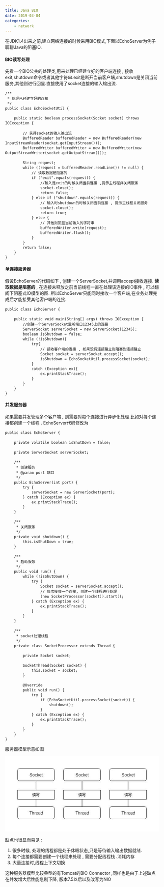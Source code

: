 ```yaml
---
title: Java BIO
date: 2019-03-04
categories:
	- network
---
```


在JDK1.4出来之前,建立网络连接的时候采用BIO模式,下面以EchoServer为例子聊聊Java的阻塞IO.

<!-- more -->

#### BIO读写处理

先看一个BIO公共的处理类,用来处理已经建立好的客户端连接 , 接收exit,shutdown命令或者其他字符串.exit是断开当前客户端,shutdown是关闭当前服务,其他则进行回显.直接使用了socket连接的输入输出流.

```
/**
 * 处理已经建立好的连接
 */
public class EchoSocketUtil {

    public static boolean processSocket(Socket socket) throws IOException {
		
		// 获得socket的输入输出流
        BufferedReader bufferedReader = new BufferedReader(new InputStreamReader(socket.getInputStream()));
        BufferedWriter bufferedWriter = new BufferedWriter(new OutputStreamWriter(socket.getOutputStream()));

        String request;
        while ((request = bufferedReader.readLine()) != null) {
        	// 读取数据是阻塞的
            if ("exit".equals(request)) {
            	//输入是exit的时候关闭当前连接 ,提示主线程非关闭服务
                socket.close();
                return false;
            } else if ("shutdown".equals(request)) {
            	// 输入时shutdown的时候关闭当前连接 , 提示主线程关闭服务
                socket.close();
                return true;
            } else {
            	// 其他则回显当前输入的字符串
                bufferedWriter.write(request);
                bufferedWriter.flush();
            }
        }
        return false;
    }
}
```



#### 单连接服务器

假设EchoServer的代码如下 , 创建一个ServerSocket,并调用accept接收连接. **读取数据是阻塞的** , 在连接未释放之前当前线程一直在处理该连接的IO事件 , 可以翻阅下阻塞式IO模型的图. 所以EchoServer只能同时接收一个客户端,在业务处理完成后才能接受其他客户端的连接. 

```
public class EchoServer {

    public static void main(String[] args) throws IOException {
        //创建一个ServerSocket监听端口12345上的连接
        ServerSocket serverSocket = new ServerSocket(12345);
        boolean isShutdown = false;
        while (!isShutdown){
            try{
            	// 接收客户端的连接 , 如果没有连接建立则阻塞到连接建立
                Socket socket = serverSocket.accept();
                isShutdown = EchoSocketUtil.processSocket(socket);
            }
            catch (Exception ex){
                ex.printStackTrace();
            }
        }
    }
}
```



#### 并发服务器

如果需要并发管理多个客户端 , 则需要对每个连接进行异步化处理.比如对每个连接都创建一个线程 . EchoServer代码修改为

```
public class EchoServer {

    private volatile boolean isShutDown = false;

    private ServerSocket serverSocket;

    /**
     * 创建服务 
     * @param port 端口
     */
    public EchoServer(int port) {
        try {
            serverSocket = new ServerSocket(port);
        } catch (Exception ex) {
            ex.printStackTrace();
        }
    }

    /**
     * 关闭服务
     */
    private void shutdown() {
        this.isShutDown = true;
    }

    /**
     * 启动服务
     */
    public void run() {
        while (!isShutDown) {
            try {
                Socket socket = serverSocket.accept();
                // 每次接收一个连接, 创建一个线程进行处理
                (new SocketProcessor(socket)).start();
            } catch (Exception ex) {
                ex.printStackTrace();
            }
        }
    }

    /**
     * socket处理线程
     */
    private class SocketProcessor extends Thread {

        private Socket socket;

        SocketThread(Socket socket) {
            this.socket = socket;
        }

        @Override
        public void run() {
            try {
                if (EchoSocketUtil.processSocket(socket)) {
                    shutdown();
                }
            } catch (Exception ex) {
                ex.printStackTrace();
            }
        }
    }
}
```

服务器模型示意如图

![](java_bio\java_bio.jpg)

缺点也很显而易见 :

1. 很多时候, 处理的线程都是处于休眠状态,只是等待输入输出数据就绪.
2. 每个连接都需要创建一个线程来处理 , 需要分配线程栈 .消耗内存
3. 大量连接时,线程上下文切换



这种服务器模型比较典型的有Tomcat的BIO Connector ,同样也是由于上述缺点在并发增大后性能急剧下降, 版本7.5以后以及改写为NIO